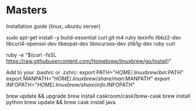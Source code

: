 # Masters

Installation guide (linux, ubuntu server)

sudo apt-get install -y build-essential curl git m4 ruby texinfo libbz2-dev libcurl4-openssl-dev libexpat-dev libncurses-dev zlib1g-dev ruby curl

ruby -e "$(curl -fsSL https://raw.githubusercontent.com/Homebrew/linuxbrew/go/install)"

Add to your .bashrc or .zshrc:
export PATH="$HOME/.linuxbrew/bin:$PATH"
export MANPATH="$HOME/.linuxbrew/share/man:$MANPATH"
export INFOPATH="$HOME/.linuxbrew/share/info:$INFOPATH"

brew update && upgrade
brew install caskroom/cask/brew-cask
brew install python
brew update && brew cask install java